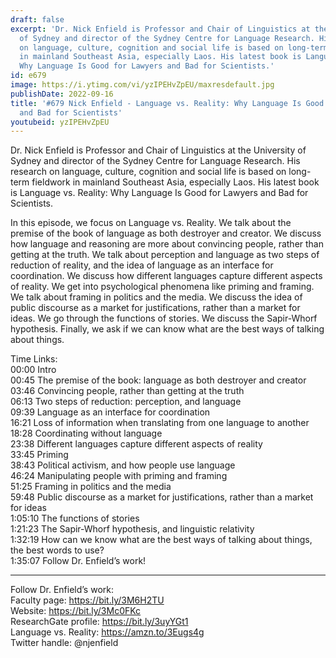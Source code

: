 ```yaml
---
draft: false
excerpt: 'Dr. Nick Enfield is Professor and Chair of Linguistics at the University
  of Sydney and director of the Sydney Centre for Language Research. His research
  on language, culture, cognition and social life is based on long-term fieldwork
  in mainland Southeast Asia, especially Laos. His latest book is Language vs. Reality:
  Why Language Is Good for Lawyers and Bad for Scientists.'
id: e679
image: https://i.ytimg.com/vi/yzIPEHvZpEU/maxresdefault.jpg
publishDate: 2022-09-16
title: '#679 Nick Enfield - Language vs. Reality: Why Language Is Good for Lawyers
  and Bad for Scientists'
youtubeid: yzIPEHvZpEU
---
```

Dr. Nick Enfield is Professor and Chair of Linguistics at the University of Sydney and director of the Sydney Centre for Language Research. His research on language, culture, cognition and social life is based on long-term fieldwork in mainland Southeast Asia, especially Laos. His latest book is Language vs. Reality: Why Language Is Good for Lawyers and Bad for Scientists.

In this episode, we focus on Language vs. Reality. We talk about the premise of the book of language as both destroyer and creator. We discuss how language and reasoning are more about convincing people, rather than getting at the truth. We talk about perception and language as two steps of reduction of reality, and the idea of language as an interface for coordination. We discuss how different languages capture different aspects of reality. We get into psychological phenomena like priming and framing. We talk about framing in politics and the media. We discuss the idea of public discourse as a market for justifications, rather than a market for ideas. We go through the functions of stories. We discuss the Sapir-Whorf hypothesis. Finally, we ask if we can know what are the best ways of talking about things.

Time Links:  
00:00 Intro  
00:45  The premise of the book: language as both destroyer and creator  
03:46  Convincing people, rather than getting at the truth  
06:13  Two steps of reduction: perception, and language  
09:39  Language as an interface for coordination  
16:21  Loss of information when translating from one language to another  
18:28  Coordinating without language  
23:38  Different languages capture different aspects of reality  
33:45  Priming  
38:43  Political activism, and how people use language  
46:24  Manipulating people with priming and framing  
51:25  Framing in politics and the media  
59:48  Public discourse as a market for justifications, rather than a market for ideas  
1:05:10  The functions of stories  
1:21:23  The Sapir-Whorf hypothesis, and linguistic relativity  
1:32:19  How can we know what are the best ways of talking about things, the best words to use?  
1:35:07  Follow Dr. Enfield’s work!

---

Follow Dr. Enfield’s work:  
Faculty page: https://bit.ly/3M6H2TU  
Website: https://bit.ly/3Mc0FKc  
ResearchGate profile: https://bit.ly/3uyYGt1  
Language vs. Reality: https://amzn.to/3Eugs4g  
Twitter handle: @njenfield
